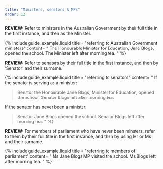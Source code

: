 ```yaml
---
title: "Ministers, senators & MPs"
order: 12
---
```


**REVIEW:** Refer to ministers in the Australian Government by their full title in the first instance, and then as the Minister.

{% include guide_example.liquid
  title = "referring to Australian Government ministers"
  content= "
The Honourable Minister for Education, Jane Blogs, opened the school. The Minister left after morning tea.
"
%}

**REVIEW:** Refer to senators by their full title in the first instance, and then by ‘Senator’ and their surname.

{% include guide_example.liquid
  title = "referring to senators"
  content= "
If the senator is serving as a minister:

> Senator the Honourable Jane Blogs, Minister for Education, opened the school. Senator Blogs left after morning tea.

If the senator has never been a minister:

> Senator Jane Blogs opened the school. Senator Blogs left after morning tea.
"
%}

**REVIEW:** For members of parliament who have never been minsters, refer to them by their full title in the first instance, and then by using Mr or Ms and their surname.

{% include guide_example.liquid
  title = "referring to members of parliament"
  content= "
Ms Jane Blogs MP visited the school. Ms Blogs left after morning tea.
"
%}

